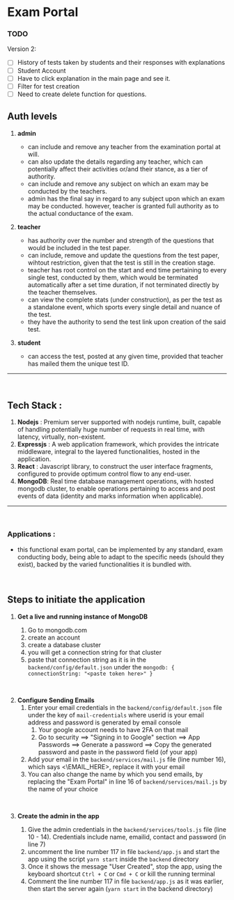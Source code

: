 # Exam Portal

### TODO

Version 2:

- [ ] History of tests taken by students and their responses with explanations
- [ ] Student Account
- [ ] Have to click explanation in the main page and see it.
- [ ] Filter for test creation
- [ ] Need to create delete function for questions.

## Auth levels

1.  <b>admin</b>

    - can include and remove any teacher from the examination portal at will.
    - can also update the details regarding any teacher, which can potentially affect their activities or/and their stance, as a tier of authority.
    - can include and remove any subject on which an exam may be conducted by the teachers.
    - admin has the final say in regard to any subject upon which an exam may be conducted. however, teacher is granted full authority as to the actual conductance of the exam.

2.  <b>teacher</b>

    - has authority over the number and strength of the questions that would be included in the test paper.
    - can include, remove and update the questions from the test paper, wihtout restriction, given that the test is still in the creation stage.
    - teacher has root control on the start and end time pertaining to every single test, conducted by them, which would be terminated automatically after a set time duration, if not terminated directly by the teacher themselves.
    - can view the complete stats (under construction), as per the test as a standalone event, which sports every single detail and nuance of the test.
    - they have the authority to send the test link upon creation of the said test.

3.  <b>student</b>
    - can access the test, posted at any given time, provided that teacher has mailed them the unique test ID.

---

<br />

## Tech Stack :

1. <b>Nodejs</b> : Premium server supported with nodejs runtime, built, capable of handling potentially huge number of requests in real time, with latency, virtually, non-existent.
2. <b> Expressjs</b> : A web application framework, which provides the intricate middleware, integral to the layered functionalities, hosted in the application.
3. <b>React</b> : Javascript library, to construct the user interface fragments, configured to provide optimum control flow to any end-user.
4. <b>MongoDB</b>: Real time database management operations, with hosted mongodb cluster, to enable operations pertaining to access and post events of data (identity and marks information when applicable).

---

<br />

### Applications :

- this functional exam portal, can be implemented by any standard, exam conducting body, being able to adapt to the specific needs (should they exist), backed by the varied functionalities it is bundled with.

<br />

## Steps to initiate the application

1. <b> Get a live and running instance of MongoDB </b>

   1. Go to mongodb.com
   2. create an account
   3. create a database cluster
   4. you will get a connection string for that cluster
   5. paste that connection string as it is in the `backend/config/default.json` under the `mongodb: { connectionString: "<paste token here>" }`

<br />

2. <b>Configure Sending Emails</b>
   1. Enter your email credentials in the `backend/config/default.json` file under the key of `mail-credentials` where userid is your email address and password is generated by email console
      1. Your google account needs to have 2FA on that mail
      2. Go to security ==> "Signing in to Google" section ==> App Passwords ==> Generate a password ==> Copy the generated password and paste in the password field (of your app)
   2. Add your email in the `backend/services/mail.js` file (line number 16), which says <\EMAIL_HERE>, replace it with your email
   3. You can also change the name by which you send emails, by replacing the "Exam Portal" in line 16 of `backend/services/mail.js` by the name of your choice

<br />

3. <b>Create the admin in the app</b>

   1. Give the admin credentials in the `backend/services/tools.js` file (line 10 - 14). Credentials include name, emailid, contact and password (in line 7)
   2. uncomment the line number 117 in file `backend/app.js` and start the app using the script `yarn start` inside the `backend` directory
   3. Once it shows the message "User Created", stop the app, using the keyboard shortcut `Ctrl + C` or `Cmd + C` or kill the running terminal
   4. Comment the line number 117 in file `backend/app.js` as it was earlier, then start the server again (`yarn start` in the backend directory)
